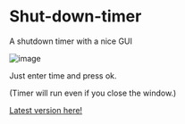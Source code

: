 # Shut-down-timer
A shutdown timer with a nice GUI


![image](https://github.com/TobiasUr/Shut-down-timer/assets/68461330/cb8d0f6a-760c-480e-a42c-7a1c978e60ec)


Just enter time and press ok.

(Timer will run even if you close the window.)


<a href="https://github.com/TobiasUr/Shut-down-timer/releases/latest">Latest version here!</a>
